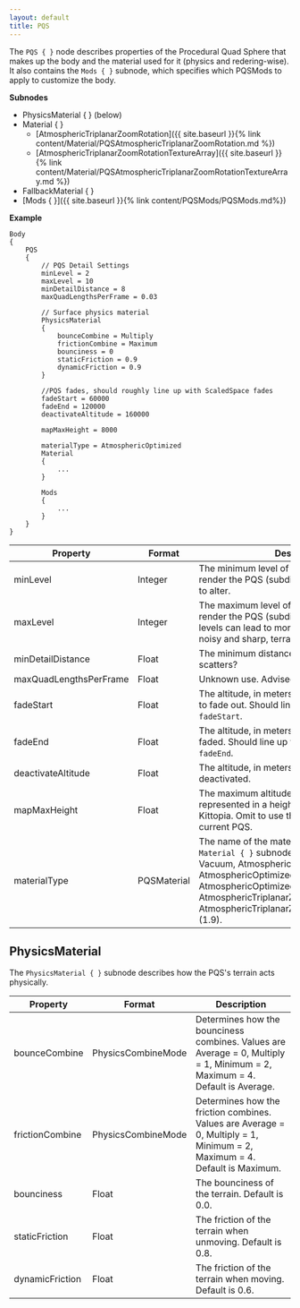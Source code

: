 ```yaml
---
layout: default
title: PQS
---
```

The `PQS { }` node describes properties of the Procedural Quad Sphere that makes up the body and the material used for it (physics and redering-wise). It also contains the `Mods { }` subnode, which specifies which PQSMods to apply to customize the body.

**Subnodes**
* PhysicsMaterial { } (below)
* Material { }
  + [AtmosphericTriplanarZoomRotation]({{ site.baseurl }}{% link content/Material/PQSAtmosphericTriplanarZoomRotation.md %})
  + [AtmosphericTriplanarZoomRotationTextureArray]({{ site.baseurl }}{% link content/Material/PQSAtmosphericTriplanarZoomRotationTextureArray.md %})
* FallbackMaterial { }
* [Mods { }]({{ site.baseurl }}{% link content/PQSMods/PQSMods.md%})

**Example**
```
Body
{
    PQS
    {
        // PQS Detail Settings
        minLevel = 2
        maxLevel = 10
        minDetailDistance = 8
        maxQuadLengthsPerFrame = 0.03

        // Surface physics material
        PhysicsMaterial
        {
            bounceCombine = Multiply
            frictionCombine = Maximum
            bounciness = 0
            staticFriction = 0.9
            dynamicFriction = 0.9
        }
        
        //PQS fades, should roughly line up with ScaledSpace fades
        fadeStart = 60000
        fadeEnd = 120000
        deactivateAltitude = 160000

        mapMaxHeight = 8000
        
        materialType = AtmosphericOptimized
        Material
        {
            ...
        }

        Mods
        {
            ...
        }
    }
}
```

|Property|Format|Description|
|--------|------|-----------|
|minLevel|Integer|The minimum level of triangles needed to render the PQS (subdivision level). Advised not to alter.|
|maxLevel|Integer|The maximum level of triangles needed to render the PQS (subdivision level). Higher levels can lead to more detailed, yet much more noisy and sharp, terrain.|
|minDetailDistance|Float|The minimum distance needed to render scatters?|
|maxQuadLengthsPerFrame|Float|Unknown use. Advised not to alter.|
|fadeStart|Float|The altitude, in meters, in which the PQS begins to fade out. Should line up with ScaledVersion's `fadeStart`.|
|fadeEnd|Float|The altitude, in meters, in which the PQS is fully faded. Should line up with ScaledVersion's `fadeEnd`.|
|deactivateAltitude|Float|The altitude, in meters, in which the PQS is deactivated.|
|mapMaxHeight|Float|The maximum altitude, in meters, that can be represented in a height map exported from Kittopia. Omit to use the full height of the current PQS.|
|materialType|PQSMaterial|The name of the material type to use in the `Material { }` subnode. Possible values: Vacuum, AtmosphericBasic, AtmosphericMain, AtmosphericOptimized, AtmosphericExtra, AtmosphericOptimizedFastBlend, AtmosphericTriplanarZoomRotation, AtmosphericTriplanarZoomRotationTextureArray (1.9).|

## PhysicsMaterial
The `PhysicsMaterial { }` subnode describes how the PQS's terrain acts physically.

|Property|Format|Description|
|--------|------|-----------|
|bounceCombine|PhysicsCombineMode|Determines how the bounciness combines. Values are Average = 0, Multiply = 1, Minimum = 2, Maximum = 4. Default is Average.|
|frictionCombine|PhysicsCombineMode|Determines how the friction combines. Values are Average = 0, Multiply = 1, Minimum = 2, Maximum = 4. Default is Maximum.|
|bounciness|Float|The bounciness of the terrain. Default is 0.0.|
|staticFriction|Float|The friction of the terrain when unmoving. Default is 0.8.|
|dynamicFriction|Float|The friction of the terrain when moving. Default is 0.6.|
